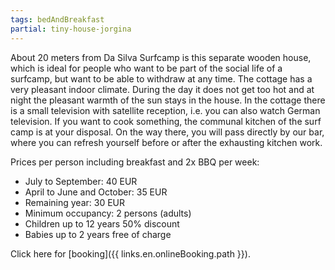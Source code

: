 ```yaml
---
tags: bedAndBreakfast
partial: tiny-house-jorgina
---
```



About 20 meters from Da Silva Surfcamp is this separate wooden house, which is ideal for people who want to be part of the social life of a surfcamp, but want to be able to withdraw at any time. The cottage has a very pleasant indoor climate. During the day it does not get too hot and at night the pleasant warmth of the sun stays in the house. In the cottage there is a small television with satellite reception, i.e. you can also watch German television. If you want to cook something, the communal kitchen of the surf camp is at your disposal. On the way there, you will pass directly by our bar, where you can refresh yourself before or after the exhausting kitchen work.

Prices per person including breakfast and 2x BBQ per week:

- July to September: 40 EUR
- April to June and October: 35 EUR
- Remaining year: 30 EUR
- Minimum occupancy: 2 persons (adults)
- Children up to 12 years 50% discount
- Babies up to 2 years free of charge

Click here for [booking]({{ links.en.onlineBooking.path }}).
